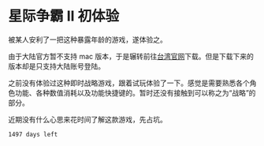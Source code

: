 # 星际争霸 II 初体验

被某人安利了一把这种暴露年龄的游戏，遂体验之。

由于大陆官方暂不支持 mac 版本，于是辗转前往[台湾官网][1]下载。但是下载下来的版本却是只支持大陆账号登陆。

之前没有体验过这种即时战略游戏，跟着试玩体验了一下。感觉是需要熟悉各个角色功能、各种数值消耗以及功能快捷键的。暂时还没有接触到可以称之为“战略”的部分。

近期没有什么心思来花时间了解这款游戏，先占坑。

`1497 days left`

[1]:	https://tw.battle.net/account/download/index.xml?show=bnetapp